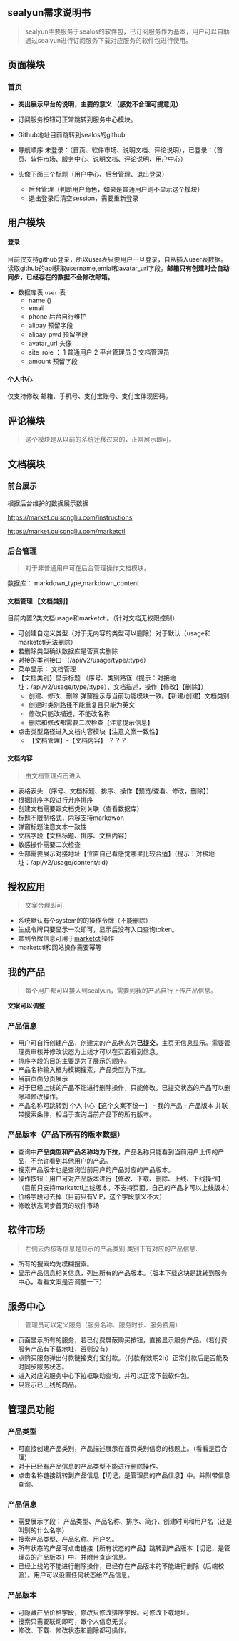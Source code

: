 ## sealyun需求说明书



> sealyun主要服务于sealos的软件包，已订阅服务作为基本，用户可以自助通过sealyun进行订阅服务下载对应服务的软件包进行使用。



## 页面模块



### 首页

- **突出展示平台的说明，主要的意义 （感觉不合理可提意见）**

- 订阅服务按钮可正常跳转到服务中心模块。

- Github地址目前跳转到sealos的github

- 导航顺序  未登录：（首页、软件市场、说明文档、评论说明），已登录：（首页、软件市场、服务中心、说明文档、评论说明、用户中心）

- 头像下面三个标题（用户中心、后台管理、退出登录）

  - 后台管理（判断用户角色，如果是普通用户则不显示这个模块）
  - 退出登录后清空session，需要重新登录

  

  



## 用户模块

#### 登录

 目前仅支持github登录，所以user表只要用户一旦登录，自从插入user表数据。读取github的api获取username,emial和avatar_url字段。**邮箱只有创建时会自动同步，已经存在的数据不会修改邮箱。**

- 数据库表 `user` 表
  - name  ()
  - email
  - phone 后台自行维护
  - alipay 预留字段
  - alipay_pwd 预留字段
  - avatar_url 头像
  - site_role  ： 1 普通用户 2 平台管理员 3 文档管理员
  - amount 预留字段

#### 个人中心

仅支持修改 邮箱、手机号、支付宝账号、支付宝体现密码。



## 评论模块



> 这个模块是从以前的系统迁移过来的，正常展示即可。



## 文档模块



### 前台展示

根据后台维护的数据展示数据 

https://market.cuisongliu.com/instructions

https://market.cuisongliu.com/marketctl

### 后台管理

> 对于非普通用户可在后台管理操作文档模块。

数据库： markdown_type,markdown_content

#### 文档管理 【文档类别】

目前内置2类文档usage和marketctl。（针对文档无权限控制）

- 可创建自定义类型（对于无内容的类型可以删除）对于默认（usage和marketctl无法删除）
- 若删除类型确认数据库是否真实删除
- 对接的类别接口 （/api/v2/usage/type/:type）
- 菜单显示： 文档管理 
- 【文档类别】显示标题 （序号、类别路径（提示：对接地址：/api/v2/usage/type/:type）、文档描述，操作【修改】【删除】）
  - 创建、修改、删除 弹窗提示与当前功能模块一致。【新建/创建】文档类别
  - 创建时类别路径不能重复且只能为英文
  - 修改只能改描述，不能改名称
  - 删除和修改都需要二次检查【注意提示信息】
- 点击类型路径进入文档内容模块【注意文案一致性】
  - 【文档管理】-【文档内容】 ？？？

#### 文档内容

> 由文档管理点击进入

- 表格表头 （序号、文档标题、排序、操作【预览/查看、修改，删除】）
- 根据排序字段进行升序排序
- 创建文档需要跟文档类别关联（查看数据库）
- 标题不限制格式，内容支持markdwon
- 弹窗标题注意文本一致性
- 文档字段【文档标题、排序、文档内容】
- 敏感操作需要二次检查
- 头部需要展示对接地址【位置自己看感觉哪里比较合适】（提示：对接地址：/api/v2/usage/content/:id）





## 授权应用



> 文案合理即可

- 系统默认有个system的的操作令牌（不能删除）
- 生成令牌只要显示一次即可，显示后没有入口查询token。
- 拿到令牌信息可用于[marketctl](https://github.com/sealyun-market/marketctl/releases/tag/v1.0.5)操作
- marketctl和网站操作需要幂等


 
## 我的产品

> 每个用户都可以接入到sealyun，需要到我的产品自行上传产品信息。

**文案可以调整**

### 产品信息

- 用户可自行创建产品，创建完的产品状态为**已提交**，主页无信息显示。需要管理员审核并修改状态为上线才可以在页面看到信息。
- 排序字段的目的主要是为了展示的顺序。
- 产品名称输入框为模糊搜索，产品类型为下拉。
- 当前页面分页展示
- 对于已经上线的产品不能进行删除操作，只能修改。已提交状态的产品可以删除和修改操作。
- 产品名称可跳转到  个人中心【这个文案不统一】 - 我的产品 - 产品版本 并联带搜索条件，相当于查询当前产品下的所有版本。

### 产品版本（产品下所有的版本数据）

- 查询中**产品类型和产品名称均为下拉**，产品名称只能看到当前用户上传的产品，不允许看到其他用户的产品。
- 搜索产品版本也是查询当前用户的产品对应的产品版本。
- 操作按钮：用户可对产品版本进行【修改、下载、删除、上线、下线操作】（目前只支持marketctl上线版本，不支持页面，自己的产品才可以上线版本）
- 价格字段可去掉（目前只有VIP，这个字段意义不大）
- 修改状态同步首页的软件市场

## 软件市场

> 左侧云内核等信息是显示的产品类别,类别下有对应的产品信息.

- 所有的搜索均为模糊搜索。
- 显示产品信息相关信息，列出所有的产品版本。（版本下载这块是跳转到服务中心，看看文案是否调整一下）

## 服务中心

> 管理员可以定义服务（服务名称、服务时长、服务费用）

- 页面显示所有的服务，若已付费屏蔽购买按钮，直接显示服务产品。（若付费服务产品有下载地址，否则没有）
- 点购买服务弹出付款链接支付宝付款。（付款有效期2h）正常付款后是否能及时同步服务状态。
- 进入对应的服务中心下拉框联动查询，并可以正常下载软件包。
- 只显示已上线的商品。



## 管理员功能



### 产品类型

- 可直接创建产品类别，产品描述展示在首页类别信息的标题上。（看看是否合理）
- 对于已经有产品信息的产品类型不能进行删除操作。
- 点击名称链接跳转到产品信息【切记，是管理员的产品信息】中。并附带信息查询。

### 产品信息

- 需要展示字段： 产品类型、产品名称、排序、简介、创建时间和用户名（还是叫别的什么名字）
- 搜索产品类型、产品名称、用户名。
- 所有状态的产品可点击链接【所有状态的产品】跳转到产品版本【切记，是管理员的产品版本】中，并附带查询信息。
- 已经上线的不能进行删除操作，已经存在产品版本的不能进行删除（后端校验）。用户可以设置任何状态给产品信息。

### 产品版本

- 可隐藏产品价格字段，修改只修改排序字段。可修改下载地址。
- 搜索只需要联动即可，跟个人信息无关。
- 修改、下载、修改状态和删除都可操作。

